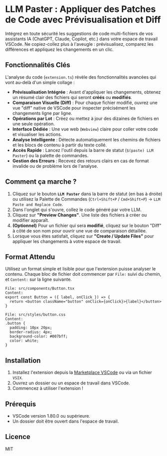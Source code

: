 # LLM Paster : Appliquer des Patches de Code avec Prévisualisation et Diff

Intégrez en toute sécurité les suggestions de code multi-fichiers de vos assistants IA (ChatGPT, Claude, Copilot, etc.) dans votre espace de travail VSCode. Ne copiez-collez plus à l'aveugle : prévisualisez, comparez les différences et appliquez les changements en un clic.

## Fonctionnalités Clés

L'analyse du code (`extension.ts`) révèle des fonctionnalités avancées qui vont au-delà d'un simple collage :

  - **Prévisualisation Intégrée** : Avant d'appliquer les changements, obtenez un résumé clair des fichiers qui seront **créés** ou **modifiés**.
  - **Comparaison Visuelle (Diff)** : Pour chaque fichier modifié, ouvrez une vue "diff" native de VSCode pour inspecter précisément les changements ligne par ligne.
  - **Opérations par Lot** : Créez ou mettez à jour des dizaines de fichiers en une seule opération.
  - **Interface Dédiée** : Une vue web (`Webview`) claire pour coller votre code et visualiser les actions.
  - **Analyse Intelligente** : Détecte automatiquement les chemins de fichiers et les blocs de contenu à partir du texte collé.
  - **Accès Rapide** : Lancez l'outil depuis la barre de statut (`$(paste) LLM Paster`) ou la palette de commandes.
  - **Gestion des Erreurs** : Recevez des retours clairs en cas de format invalide ou de problème lors de l'analyse.

## Comment ça marche ?

1.  Cliquez sur le bouton **`LLM Paster`** dans la barre de statut (en bas à droite) ou utilisez la Palette de Commandes (`Ctrl+Shift+P` / `Cmd+Shift+P`) → `LLM Paste and Replace Code`.
2.  Dans l'onglet qui s'ouvre, collez le code généré par votre LLM.
3.  Cliquez sur **"Preview Changes"**. Une liste des fichiers à créer ou modifier apparaît.
4.  **(Optionnel)** Pour un fichier qui sera **modifié**, cliquez sur le bouton "Diff" à côté de son nom pour ouvrir une vue de comparaison détaillée.
5.  Lorsque vous êtes satisfait, cliquez sur **"Create / Update Files"** pour appliquer les changements à votre espace de travail.

## Format Attendu

Utilisez un format simple et lisible pour que l'extension puisse analyser le contenu. Chaque bloc de fichier doit commencer par `File:` suivi du chemin, et `Content:` sur la ligne suivante.

```
File: src/components/Button.tsx
Content:
export const Button = ({ label, onClick }) => {
  return <button className="button" onClick={onClick}>{label}</button>
}

File: src/styles/button.css
Content:
.button {
  padding: 10px 20px;
  border-radius: 4px;
  background-color: #007bff;
  color: white;
}
```

## Installation

1.  Installez l'extension depuis la [Marketplace VSCode](https://marketplace.visualstudio.com) ou via un fichier `VSIX`.
2.  Ouvrez un dossier ou un espace de travail dans VSCode.
3.  Commencez à utiliser l'extension \!

## Prérequis

  - VSCode version 1.80.0 ou supérieure.
  - Un dossier doit être ouvert dans l'espace de travail.

## Licence

MIT
